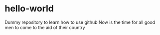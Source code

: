 # hello-world
Dummy repository to learn how to use github
Now is the time for all
good men to come to the aid of their country

